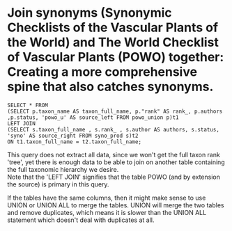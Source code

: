 # Join synonyms (Synonymic Checklists of the Vascular Plants of the World) and The World Checklist of Vascular Plants (POWO) together: Creating a more comprehensive spine that also catches synonyms.

```
SELECT * FROM 
(SELECT p.taxon_name AS taxon_full_name, p."rank" AS rank_, p.authors ,p.status, 'powo_u' AS source_left FROM powo_union p)t1
LEFT JOIN 
(SELECT s.taxon_full_name , s.rank_ , s.author AS authors, s.status, 'syno' AS source_right FROM syno_prod s)t2
ON t1.taxon_full_name = t2.taxon_full_name; 
```
This query does not extract all data, since we won't get the full taxon rank 'tree', yet there is enough data to be able to join on another table containing the full taxonomic hierarchy we desire.  
Note that the 'LEFT JOIN' signifies that the table POWO (and by extension the source) is primary in this query.  

If the tables have the same columns, then it might make sense to use UNION or UNION ALL to merge the tables. UNION will merge the two tables and remove duplicates, which means it is slower than the UNION ALL statement which doesn't deal with duplicates at all.
